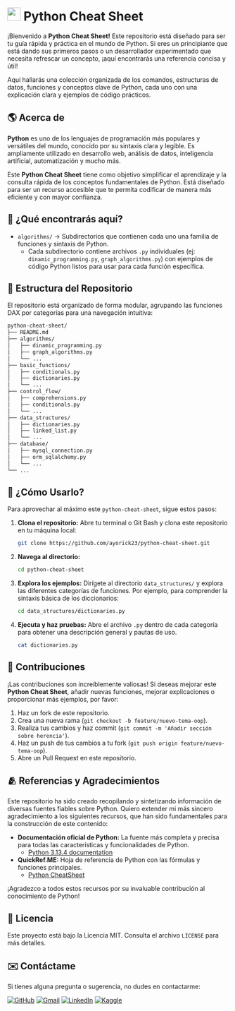 # <img width="30" height="30" src="https://img.icons8.com/?size=100&id=13441&format=png&color=000000" alt="python"> Python Cheat Sheet

¡Bienvenido a **Python Cheat Sheet!** Este repositorio está diseñado para ser tu guía rápida y práctica en el mundo de Python. Si eres un principiante que está dando sus primeros pasos o un desarrollador experimentado que necesita refrescar un concepto, ¡aquí encontrarás una referencia concisa y útil!

Aquí hallarás una colección organizada de los comandos, estructuras de datos, funciones y conceptos clave de Python, cada uno con una explicación clara y ejemplos de código prácticos.

## 🌎 Acerca de

**Python** es uno de los lenguajes de programación más populares y versátiles del mundo, conocido por su sintaxis clara y legible. Es ampliamente utilizado en desarrollo web, análisis de datos, inteligencia artificial, automatización y mucho más.

Este **Python Cheat Sheet** tiene como objetivo simplificar el aprendizaje y la consulta rápida de los conceptos fundamentales de Python. Está diseñado para ser un recurso accesible que te permita codificar de manera más eficiente y con mayor confianza.

## 🚀 ¿Qué encontrarás aquí?

- `algorithms/` → Subdirectorios que contienen cada uno una familia de funciones y sintaxis de Python.
  - Cada subdirectorio contiene archivos `.py` individuales (ej: `dinamic_programming.py`, `graph_algorithms.py`) con ejemplos de código Python listos para usar para cada función específica.

## 📂 Estructura del Repositorio

El repositorio está organizado de forma modular, agrupando las funciones DAX por categorías para una navegación intuitiva:

```bash
python-cheat-sheet/
├── README.md
├── algorithms/
│   ├── dinamic_programming.py
│   ├── graph_algorithms.py
│   └── ...
├── basic_functions/
│   ├── conditionals.py
│   ├── dictionaries.py
│   └── ...
├── control_flow/
│   ├── comprehensions.py
│   ├── conditionals.py
│   └── ...
├── data_structures/
│   ├── dictionaries.py
│   ├── linked_list.py
│   └── ...
├── database/
│   ├── mysql_connection.py
│   ├── orm_sqlalchemy.py
│   └── ...
└── ...
```

## 📝 ¿Cómo Usarlo?

Para aprovechar al máximo este `python-cheat-sheet`, sigue estos pasos:

1. **Clona el repositorio:** Abre tu terminal o Git Bash y clona este repositorio en tu máquina local:

   ```bash
   git clone https://github.com/ayorick23/python-cheat-sheet.git
   ```

2. **Navega al directorio:**

   ```bash
   cd python-cheat-sheet
   ```

3. **Explora los ejemplos:** Dirígete al directorio `data_structures/` y explora las diferentes categorías de funciones. Por ejemplo, para comprender la sintaxis básica de los diccionarios:

   ```bash
   cd data_structures/dictionaries.py
   ```

4. **Ejecuta y haz pruebas:** Abre el archivo `.py` dentro de cada categoría para obtener una descripción general y pautas de uso.

   ```bash
   cat dictionaries.py
   ```

## 🤝 Contribuciones

¡Las contribuciones son increíblemente valiosas! Si deseas mejorar este **Python Cheat Sheet**, añadir nuevas funciones, mejorar explicaciones o proporcionar más ejemplos, por favor:

1. Haz un fork de este repositorio.
2. Crea una nueva rama (`git checkout -b feature/nuevo-tema-oop`).
3. Realiza tus cambios y haz commit (`git commit -m 'Añadir sección sobre herencia'`).
4. Haz un push de tus cambios a tu fork (`git push origin feature/nuevo-tema-oop`).
5. Abre un Pull Request en este repositorio.

## 🫂 Referencias y Agradecimientos

Este repositorio ha sido creado recopilando y sintetizando información de diversas fuentes fiables sobre Python. Quiero extender mi más sincero agradecimiento a los siguientes recursos, que han sido fundamentales para la construcción de este contenido:

- **Documentación oficial de Python:** La fuente más completa y precisa para todas las características y funcionalidades de Python.
  - [Python 3.13.4 documentation](https://docs.python.org/3/)
- **QuickRef.ME:** Hoja de referencia de Python con las fórmulas y funciones principales.
  - [Python CheatSheet](https://quickref.me/python)

¡Agradezco a todos estos recursos por su invaluable contribución al conocimiento de Python!

## 📃 Licencia

Este proyecto está bajo la Licencia MIT. Consulta el archivo `LICENSE` para más detalles.

## ✉️ Contáctame

Si tienes alguna pregunta o sugerencia, no dudes en contactarme:

[![GitHub](https://img.shields.io/badge/-GitHub-181717?style=flat&logo=github&logoColor=white)](https://github.com/ayorick23)
[![Gmail](https://img.shields.io/badge/-Email-D14836?style=flat&logo=gmail&logoColor=white)](mailto:mayorickhenry@gmail.com)
[![LinkedIn](https://img.shields.io/badge/-LinkedIn-blue?style=flat&logo=linkedin&logoColor=white)](https://linkedin.com/in/dereckmendez/)
[![Kaggle](https://img.shields.io/badge/-Kaggle-181717?style=flat&logo=kaggle&logoColor=white)](https://www.kaggle.com/dereckmendez)
